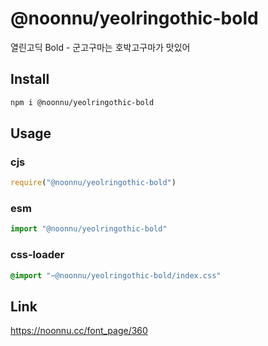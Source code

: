 # @noonnu/yeolringothic-bold
열린고딕 Bold - 군고구마는 호박고구마가 맛있어

## Install
```sh
npm i @noonnu/yeolringothic-bold
```
## Usage
### cjs
```js
require("@noonnu/yeolringothic-bold")
```
### esm
```js
import "@noonnu/yeolringothic-bold"
```
### css-loader
```css
@import "~@noonnu/yeolringothic-bold/index.css"
```

## Link
https://noonnu.cc/font_page/360